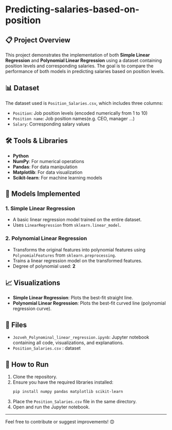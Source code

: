 # Predicting-salaries-based-on-position

## 📋 Project Overview
This project demonstrates the implementation of both **Simple Linear Regression** and **Polynomial Linear Regression** using a dataset containing position levels and corresponding salaries. The goal is to compare the performance of both models in predicting salaries based on position levels.

## 📊 Dataset
The dataset used is `Position_Salaries.csv`, which includes three columns:
- `Position`: Job position levels (encoded numerically from 1 to 10)
- `Position name`: Job position names(e.g. CEO, manager ...)
- `Salary`: Corresponding salary values

## 🛠️ Tools & Libraries
- **Python**
- **NumPy**: For numerical operations
- **Pandas**: For data manipulation
- **Matplotlib**: For data visualization
- **Scikit-learn**: For machine learning models

## 🔧 Models Implemented
### 1. Simple Linear Regression
- A basic linear regression model trained on the entire dataset.
- Uses `LinearRegression` from `sklearn.linear_model`.

### 2. Polynomial Linear Regression
- Transforms the original features into polynomial features using `PolynomialFeatures` from `sklearn.preprocessing`.
- Trains a linear regression model on the transformed features.
- Degree of polynomial used: **2**

## 📈 Visualizations
- **Simple Linear Regression**: Plots the best-fit straight line.
- **Polynomial Linear Regression**: Plots the best-fit curved line (polynomial regression curve).

## 📁 Files
- `Jozveh_Polynominal_linear_regression.ipynb`: Jupyter notebook containing all code, visualizations, and explanations.
- `Position_Salaries.csv` : dataset

## 🚀 How to Run
1. Clone the repository.
2. Ensure you have the required libraries installed:
   ```bash
   pip install numpy pandas matplotlib scikit-learn
   ```
3. Place the `Position_Salaries.csv` file in the same directory.
4. Open and run the Jupyter notebook.





---

Feel free to contribute or suggest improvements! 😊
